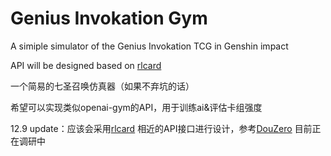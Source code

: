 # Genius Invokation Gym

A simiple simulator of the Genius Invokation TCG in Genshin impact

API will be designed based on [rlcard](https://github.com/datamllab/rlcard)

一个简易的七圣召唤仿真器（如果不弃坑的话）

希望可以实现类似openai-gym的API，用于训练ai&评估卡组强度

12.9 update：应该会采用[rlcard](https://github.com/datamllab/rlcard) 相近的API接口进行设计，参考[DouZero](https://github.com/kwai/DouZero)
目前正在调研中
